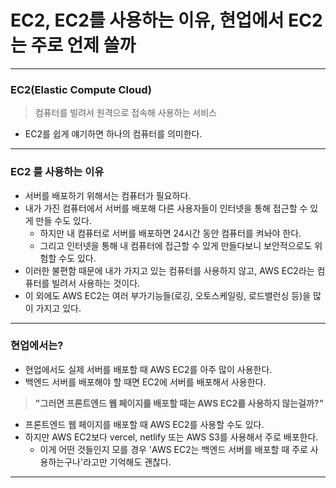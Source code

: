 # EC2, EC2를 사용하는 이유, 현업에서 EC2는 주로 언제 쓸까

---

### EC2(Elastic Compute Cloud)
> 컴퓨터를 빌려서 원격으로 접속해 사용하는 서비스

- EC2를 쉽게 얘기하면 하나의 컴퓨터를 의미한다.

---

### EC2 를 사용하는 이유
- 서버를 배포하기 위해서는 컴퓨터가 필요하다. 
- 내가 가진 컴퓨터에서 서버를 배포해 다른 사용자들이 인터넷을 통해 접근할 수 있게 만들 수도 있다. 
  - 하지만 내 컴퓨터로 서버를 배포하면 24시간 동안 컴퓨터를 켜놔야 한다. 
  - 그리고 인터넷을 통해 내 컴퓨터에 접근할 수 있게 만들다보니 보안적으로도 위험할 수도 있다.
- 이러한 불편함 때문에 내가 가지고 있는 컴퓨터를 사용하지 않고, AWS EC2라는 컴퓨터를 빌려서 사용하는 것이다. 
- 이 외에도 AWS EC2는 여러 부가기능들(로깅, 오토스케일링, 로드밸런싱 등)을 많이 가지고 있다.

---

### 현업에서는?
- 현업에서도 실제 서버를 배포할 때 AWS EC2를 아주 많이 사용한다. 
- 백엔드 서버를 배포해야 할 때면 EC2에 서버를 배포해서 사용한다. 

> **"그러면 프론트엔드 웹 페이지를 배포할 때는 AWS EC2를 사용하지 않는걸까?"**

- 프론트엔드 웹 페이지를 배포할 때 AWS EC2를 사용할 수도 있다. 
- 하지만 AWS EC2보다 vercel, netlify 또는 AWS S3를 사용해서 주로 배포한다. 
  - 이게 어떤 것들인지 모를 경우 'AWS EC2는 백엔드 서버를 배포할 때 주로 사용하는구나'라고만 기억해도 괜찮다. 

---
